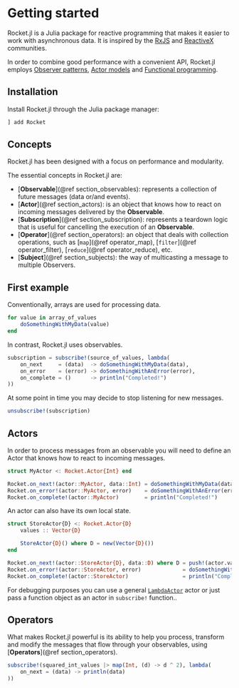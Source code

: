 # Getting started

Rocket.jl is a Julia package for reactive programming that makes it easier to work with asynchronous data. It is inspired by the [RxJS](https://github.com/ReactiveX/rxjs) and [ReactiveX](https://github.com/ReactiveX) communities.

In order to combine good performance with a convenient API, Rocket.jl employs [Observer patterns](https://en.wikipedia.org/wiki/Observer_pattern), [Actor models](https://en.wikipedia.org/wiki/Actor_model) and [Functional programming](https://en.wikipedia.org/wiki/Functional_programming).

## Installation

Install Rocket.jl through the Julia package manager:

```Julia
] add Rocket
```

## Concepts

Rocket.jl has been designed with a focus on performance and modularity.

The essential concepts in Rocket.jl are:

- [__Observable__](@ref section_observables): represents a collection of future messages (data or/and events).
- [__Actor__](@ref section_actors): is an object that knows how to react on incoming messages delivered by the __Observable__.
- [__Subscription__](@ref section_subscription): represents a teardown logic that is useful for cancelling the execution of an __Observable__.
- [__Operator__](@ref section_operators): an object that deals with collection operations, such as [`map`](@ref operator_map), [`filter`](@ref operator_filter), [`reduce`](@ref operator_reduce), etc.
- [__Subject__](@ref section_subjects): the way of multicasting a message to multiple Observers.

## First example

Conventionally, arrays are used for processing data.

```Julia
for value in array_of_values
    doSomethingWithMyData(value)
end
```

In contrast, Rocket.jl uses observables.

```Julia
subscription = subscribe!(source_of_values, lambda(
    on_next     = (data)  -> doSomethingWithMyData(data),
    on_error    = (error) -> doSomethingWithAnError(error),
    on_complete = ()      -> println("Completed!")
))
```

At some point in time you may decide to stop listening for new messages.

```Julia
unsubscribe!(subscription)
```

## Actors

In order to process messages from an observable you will need to define an Actor that knows how to react to incoming messages.

```Julia
struct MyActor <: Rocket.Actor{Int} end

Rocket.on_next!(actor::MyActor, data::Int) = doSomethingWithMyData(data)
Rocket.on_error!(actor::MyActor, error)    = doSomethingWithAnError(error)
Rocket.on_complete!(actor::MyActor)        = println("Completed!")
```

An actor can also have its own local state.

```Julia
struct StoreActor{D} <: Rocket.Actor{D}
    values :: Vector{D}

    StoreActor{D}() where D = new(Vector{D}())
end

Rocket.on_next!(actor::StoreActor{D}, data::D) where D = push!(actor.values, data)
Rocket.on_error!(actor::StoreActor, error)             = doSomethingWithAnError(error)
Rocket.on_complete!(actor::StoreActor)                 = println("Completed: $(actor.values)")
```

For debugging purposes you can use a general [`LambdaActor`](@ref) actor or just pass a function object as an actor in `subscribe!` function..

## Operators

What makes Rocket.jl powerful is its ability to help you process, transform and modify the messages that flow through your observables, using [__Operators__](@ref section_operators).

```Julia
subscribe!(squared_int_values |> map(Int, (d) -> d ^ 2), lambda(
    on_next = (data) -> println(data)
))
```
